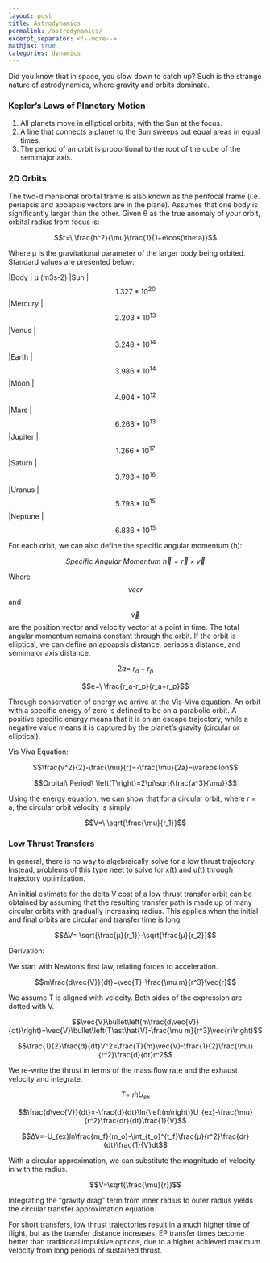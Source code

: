 ```yaml
---
layout: post
title: Astrodynamics
permalink: /astrodynamics/
excerpt_separator: <!--more-->
mathjax: true
categories: dynamics
---
```


Did you know that in space, you slow down to catch up? Such is the strange nature of astrodynamics, where gravity and orbits dominate. 

<!--more-->

### Kepler’s Laws of Planetary Motion

1.	All planets move in elliptical orbits, with the Sun at the focus.
2.	A line that connects a planet to the Sun sweeps out equal areas in equal times.
3.	The period of an orbit is proportional to the root of the cube of the semimajor axis.

### 2D Orbits

The two-dimensional orbital frame is also known as the perifocal frame (i.e. periapsis and apoapsis vectors are in the plane). Assumes that one body is significantly larger than the other. Given θ as the true anomaly of your orbit, orbital radius from focus is:

$$r=\ \frac{h^2}{\mu}\frac{1}{1+e\cos(\theta)}$$

Where µ is the gravitational parameter of the larger body being orbited. Standard values are presented below:

|Body	    | µ (m3s-2)
|Sun	    | $$1.327\ast{10}^{20}$$
|Mercury	| $$2.203\ast{10}^{13}$$
|Venus	    | $$3.248\ast{10}^{14}$$
|Earth	    | $$3.986\ast{10}^{14}$$
|Moon	    | $$4.904\ast{10}^{12}$$
|Mars	    | $$6.263\ast{10}^{13}$$
|Jupiter	| $$1.266\ast{10}^{17}$$
|Saturn	    | $$3.793\ast{10}^{16}$$
|Uranus	    | $$5.793\ast{10}^{15}$$
|Neptune	| $$6.836\ast{10}^{15}$$

For each orbit, we can also define the specific angular momentum (h):

$$Specific\ Angular\ Momentum\ \vec{h}=\vec{r}\times\vec{v}$$

Where $$vec{r}$$ and $$\vec{v}$$ are the position vector and velocity vector at a point in time. The total angular momentum remains constant through the orbit. If the orbit is elliptical, we can define an apoapsis distance, periapsis distance, and semimajor axis distance.

$$2a=\ r_a+r_p$$

$$e=\ \frac{r_a-r_p}{r_a+r_p}$$

Through conservation of energy we arrive at the Vis-Viva equation. An orbit with a specific energy of zero is defined to be on a parabolic orbit. A positive specific energy means that it is on an escape trajectory, while a negative value means it is captured by the planet’s gravity (circular or elliptical). 

Vis Viva Equation:

$$\frac{v^2}{2}-\frac{\mu}{r}=-\frac{\mu}{2a}=\varepsilon$$

$$Orbital\ Period\ \left(T\right)=2\pi\sqrt{\frac{a^3}{\mu}}$$

Using the energy equation, we can show that for a circular orbit, where r = a, the circular orbit velocity is simply:

$$V=\ \sqrt{\frac{\mu}{r_1}}$$


### Low Thrust Transfers

In general, there is no way to algebraically solve for a low thrust trajectory. Instead, problems of this type neet to solve for x(t) and u(t) through trajectory optimization. 

An initial estimate for the delta V cost of a low thrust transfer orbit can be obtained by assuming that the resulting transfer path is made up of many circular orbits with gradually increasing radius. This applies when the initial and final orbits are circular and transfer time is long. 

$$∆V= \sqrt{\frac{μ}{r_1}}-\sqrt{\frac{μ}{r_2}}$$

Derivation: 

We start with Newton’s first law, relating forces to acceleration.

$$m\frac{d\vec{V}}{dt}=\vec{T}-\frac{\mu m}{r^3}\vec{r}$$

We assume T is aligned with velocity. Both sides of the expression are dotted with V.

$$\vec{V}\bullet\left(m\frac{d\vec{V}}{dt}\right)=\vec{V}\bullet\left(T\ast\hat{V}-\frac{\mu m}{r^3}\vec{r}\right)$$

$$\frac{1}{2}\frac{d}{dt}V^2=\frac{T}{m}\vec{V}-\frac{1}{2}\frac{\mu}{r^2}\frac{d}{dt}r^2$$

We re-write the thrust in terms of the mass flow rate and the exhaust velocity and integrate.

$$T=\ \dot{m}U_{ex}$$

$$\frac{d\vec{V}}{dt}=-\frac{d}{dt}\ln{\left(m\right)}U_{ex}-\frac{\mu}{r^2}\frac{dr}{dt}\frac{1}{V}$$

$$∆V=-U_{ex}ln\frac{m_f}{m_o}-\int_{t_o}^{t_f}\frac{μ}{r^2}\frac{dr}{dt}\frac{1}{V}dt$$

With a circular approximation, we can substitute the magnitude of velocity in with the radius.

$$V=\sqrt{\frac{\mu}{r}}$$

Integrating the “gravity drag” term from inner radius to outer radius yields the circular transfer approximation equation. 

For short transfers, low thrust trajectories result in a much higher time of flight, but as the transfer distance increases, EP transfer times become better than traditional impulsive options, due to a higher achieved maximum velocity from long periods of sustained thrust.

